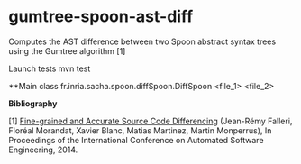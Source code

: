 gumtree-spoon-ast-diff
======================

Computes the AST difference between two Spoon abstract syntax trees using the Gumtree algorithm [1]


Launch tests
    mvn test

**Main class
fr.inria.sacha.spoon.diffSpoon.DiffSpoon <file_1> <file_2>


**Bibliography**

[1] [Fine-grained and Accurate Source Code Differencing](http://hal.archives-ouvertes.fr/hal-01054552) (Jean-Rémy Falleri, Floréal Morandat, Xavier Blanc, Matias Martinez, Martin Monperrus), In Proceedings of the International Conference on Automated Software Engineering, 2014.

